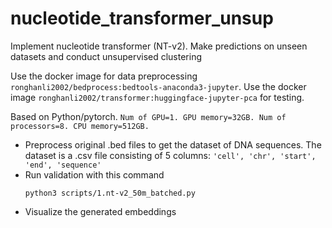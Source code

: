 # nucleotide_transformer_unsup
Implement nucleotide transformer (NT-v2). Make predictions on unseen datasets and conduct unsupervised clustering

Use the docker image for data preprocessing `ronghanli2002/bedprocess:bedtools-anaconda3-jupyter`. Use the docker image `ronghanli2002/transformer:huggingface-jupyter-pca` for testing.

Based on Python/pytorch. `Num of GPU=1. GPU memory=32GB. Num of processors=8. CPU memory=512GB.`

- Preprocess original .bed files to get the dataset of DNA sequences. The dataset is a .csv file consisting of 5 columns: `'cell', 'chr', 'start', 'end', 'sequence'`
- Run validation with this command
  ```{python}
  python3 scripts/1.nt-v2_50m_batched.py
  ```
- Visualize the generated embeddings
